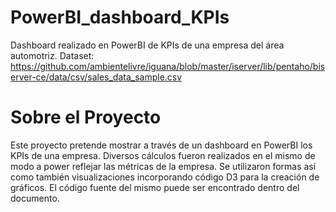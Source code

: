 # PowerBI_dashboard_KPIs
Dashboard realizado en PowerBI de KPIs de una empresa del área automotriz.
Dataset: https://github.com/ambientelivre/iguana/blob/master/iserver/lib/pentaho/biserver-ce/data/csv/sales_data_sample.csv

# Sobre el Proyecto
Este proyecto pretende mostrar a través de un dashboard en PowerBI los KPIs de una empresa. Diversos cálculos fueron realizados en el mismo de modo a power reflejar las métricas de la empresa. 
Se utilizaron formas así como también visualizaciones incorporando código D3 para la creación de gráficos. 
El código fuente del mismo puede ser encontrado dentro del documento. 
